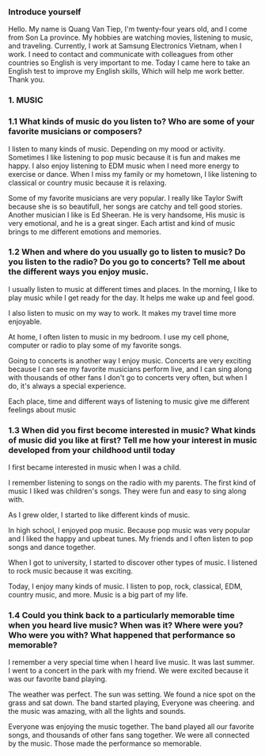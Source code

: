 ### Introduce yourself

Hello. My name is Quang Van Tiep, I'm twenty-four years old, and I come from Son La province.
My hobbies are watching movies, listening to music, and traveling.
Currently, I work at Samsung Electronics Vietnam, when I work.
I need to contact and communicate with colleagues from other countries so English is very important to me.
Today I came here to take an English test to improve my English skills, Which will help me work better. Thank you.

### 1. MUSIC

### 1.1 What kinds of music do you listen to? Who are some of your favorite musicians or composers?

I listen to many kinds of music. Depending on my mood or activity.
Sometimes I like listening to pop music because it is fun and makes me happy.
I also enjoy listening to EDM music when I need more energy to exercise or dance.
When I miss my family or my hometown, I like listening to classical or country music because it is relaxing.

Some of my favorite musicians are very popular.
I really like Taylor Swift because she is so beautifull, her songs are catchy and tell good stories.
Another musician I like is Ed Sheeran.
He is very handsome, His music is very emotional, and he is a great singer.
Each artist and kind of music brings to me different emotions and memories.

### 1.2 When and where do you usually go to listen to music? Do you listen to the radio? Do you go to concerts? Tell me about the different ways you enjoy music.

I usually listen to music at different times and places.
In the morning, I like to play music while I get ready for the day.
It helps me wake up and feel good.

I also listen to music on my way to work.
It makes my travel time more enjoyable.

At home, I often listen to music in my bedroom.
I use my cell phone, computer or radio to play some of my favorite songs.

Going to concerts is another way I enjoy music.
Concerts are very exciting because I can see my favorite musicians perform live, and I can sing along with thousands of other fans
I don't go to concerts very often, but when I do, it's always a special experience.

Each place, time and different ways of listening to music give me different feelings about music

### 1.3 When did you first become interested in music? What kinds of music did you like at first? Tell me how your interest in music developed from your childhood until today

I first became interested in music when I was a child.

I remember listening to songs on the radio with my parents.
The first kind of music I liked was children's songs.
They were fun and easy to sing along with.

As I grew older, I started to like different kinds of music.

In high school, I enjoyed pop music. Because pop music was very popular and I liked the happy and upbeat tunes.
My friends and I often listen to pop songs and dance together.

When I got to university, I started to discover other types of music.
I listened to rock music because it was exciting.

Today, I enjoy many kinds of music.
I listen to pop, rock, classical, EDM, country music, and more.
Music is a big part of my life.

### 1.4 Could you think back to a particularly memorable time when you heard live music? When was it? Where were you? Who were you with? What happened that performance so memorable?

I remember a very special time when I heard live music. It was last summer.
I went to a concert in the park with my friend.
We were excited because it was our favorite band playing.

The weather was perfect. The sun was setting.
We found a nice spot on the grass and sat down.
The band started playing, Everyone was cheering.
and the music was amazing, with all the lights and sounds.

Everyone was enjoying the music together.
The band played all our favorite songs, and thousands of other fans sang together.
We were all connected by the music. Those made the performance so memorable.
